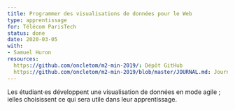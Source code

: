 ```yaml
---
title: Programmer des visualisations de données pour le Web
type: apprentissage
for: Télécom ParisTech
status: done
date: 2020-03-05
with:
- Samuel Huron
resources:
  https://github.com/oncletom/m2-min-2019/: Dépôt GitHub
  https://github.com/oncletom/m2-min-2019/blob/master/JOURNAL.md: Journal de bord
---
```


Les étudiant·es développent une visualisation de données en mode agile ;
ielles choisissent ce qui sera utile dans leur apprentissage.

<!--more-->
